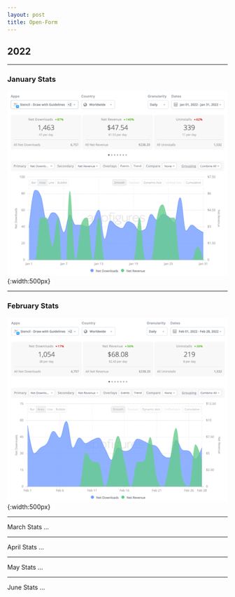 ```yaml
---
layout: post
title: Open-Form 
---
```

## 2022 
---------
### January Stats 
![January Report](/assets/Graphs/jan-data.png){:width:500px}

---------
### February Stats
![February Report](/assets/Graphs/feb-data.png){:width:500px}

---------
March Stats
...

---------
April Stats
...

<!-- more -->

---------
May Stats
...

---------
June Stats
...

